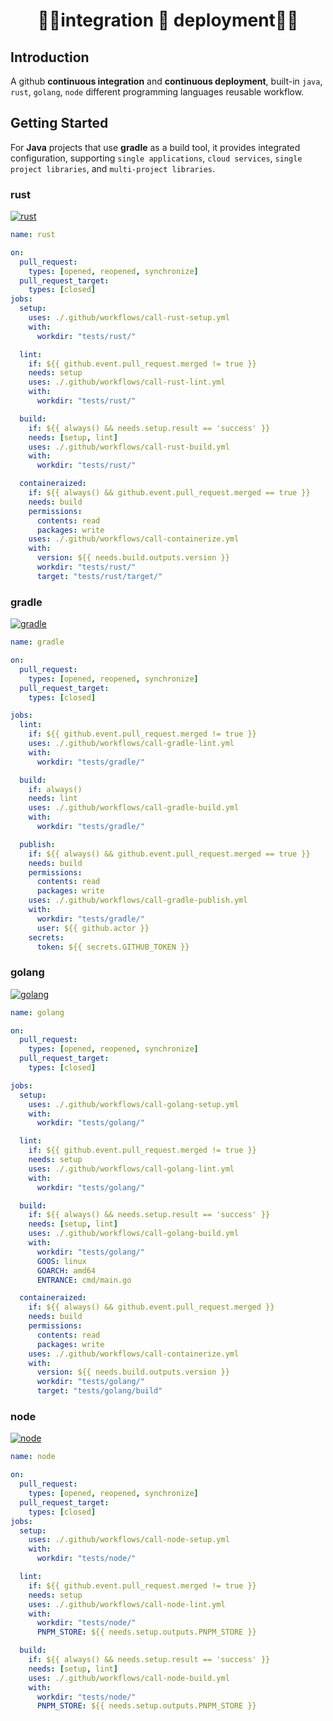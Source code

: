 <h1 align="center">🌻🌻integration 🌻 deployment🌻🌻</h1>

## Introduction
A github **continuous integration** and **continuous deployment**, built-in `java`, `rust`, `golang`, `node` different programming languages reusable workflow.

## Getting Started
For **Java** projects that use **gradle** as a build tool, it provides integrated configuration, supporting `single applications`, `cloud services`, `single project libraries`, and `multi-project libraries`.

### rust
[![rust](https://github.com/heliannuuthus/integration-deploy/actions/workflows/rust-ci.yml/badge.svg)](https://github.com/heliannuuthus/integration-deploy/actions/workflows/rust-ci.yml)

```yaml
name: rust

on:
  pull_request:
    types: [opened, reopened, synchronize]
  pull_request_target:
    types: [closed]
jobs:
  setup:
    uses: ./.github/workflows/call-rust-setup.yml
    with:
      workdir: "tests/rust/"

  lint:
    if: ${{ github.event.pull_request.merged != true }}
    needs: setup
    uses: ./.github/workflows/call-rust-lint.yml
    with:
      workdir: "tests/rust/"

  build:
    if: ${{ always() && needs.setup.result == 'success' }}
    needs: [setup, lint]
    uses: ./.github/workflows/call-rust-build.yml
    with:
      workdir: "tests/rust/"

  containeraized:
    if: ${{ always() && github.event.pull_request.merged == true }}
    needs: build
    permissions:
      contents: read
      packages: write
    uses: ./.github/workflows/call-containerize.yml
    with:
      version: ${{ needs.build.outputs.version }}
      workdir: "tests/rust/"
      target: "tests/rust/target/"
```

### gradle
[![gradle](https://github.com/heliannuuthus/integration-deploy/actions/workflows/gradle-ci.yml/badge.svg)](https://github.com/heliannuuthus/integration-deploy/actions/workflows/gradle-ci.yml)
```yaml
name: gradle

on:
  pull_request:
    types: [opened, reopened, synchronize]
  pull_request_target:
    types: [closed]

jobs:
  lint:
    if: ${{ github.event.pull_request.merged != true }}
    uses: ./.github/workflows/call-gradle-lint.yml
    with:
      workdir: "tests/gradle/"

  build:
    if: always()
    needs: lint
    uses: ./.github/workflows/call-gradle-build.yml
    with:
      workdir: "tests/gradle/"

  publish:
    if: ${{ always() && github.event.pull_request.merged == true }}
    needs: build
    permissions:
      contents: read
      packages: write
    uses: ./.github/workflows/call-gradle-publish.yml
    with:
      workdir: "tests/gradle/"
      user: ${{ github.actor }}
    secrets:
      token: ${{ secrets.GITHUB_TOKEN }}
```
### golang
[![golang](https://github.com/heliannuuthus/integration-deploy/actions/workflows/golang-ci.yml/badge.svg)](https://github.com/heliannuuthus/integration-deploy/actions/workflows/golang-ci.yml)
```yaml
name: golang

on:
  pull_request:
    types: [opened, reopened, synchronize]
  pull_request_target:
    types: [closed]

jobs:
  setup:
    uses: ./.github/workflows/call-golang-setup.yml
    with:
      workdir: "tests/golang/"

  lint:
    if: ${{ github.event.pull_request.merged != true }}
    needs: setup
    uses: ./.github/workflows/call-golang-lint.yml
    with:
      workdir: "tests/golang/"

  build:
    if: ${{ always() && needs.setup.result == 'success' }}
    needs: [setup, lint]
    uses: ./.github/workflows/call-golang-build.yml
    with:
      workdir: "tests/golang/"
      GOOS: linux
      GOARCH: amd64
      ENTRANCE: cmd/main.go

  containeraized:
    if: ${{ always() && github.event.pull_request.merged }}
    needs: build
    permissions:
      contents: read
      packages: write
    uses: ./.github/workflows/call-containerize.yml
    with:
      version: ${{ needs.build.outputs.version }}
      workdir: "tests/golang/"
      target: "tests/golang/build"
```

### node
[![node](https://github.com/heliannuuthus/integration-deploy/actions/workflows/node-ci.yaml/badge.svg)](https://github.com/heliannuuthus/integration-deploy/actions/workflows/node-ci.yaml)
```yaml
name: node

on:
  pull_request:
    types: [opened, reopened, synchronize]
  pull_request_target:
    types: [closed]
jobs:
  setup:
    uses: ./.github/workflows/call-node-setup.yml
    with:
      workdir: "tests/node/"

  lint:
    if: ${{ github.event.pull_request.merged != true }}
    needs: setup
    uses: ./.github/workflows/call-node-lint.yml
    with:
      workdir: "tests/node/"
      PNPM_STORE: ${{ needs.setup.outputs.PNPM_STORE }}

  build:
    if: ${{ always() && needs.setup.result == 'success' }}
    needs: [setup, lint]
    uses: ./.github/workflows/call-node-build.yml
    with:
      workdir: "tests/node/"
      PNPM_STORE: ${{ needs.setup.outputs.PNPM_STORE }}
```
